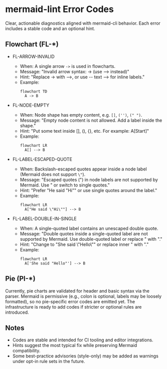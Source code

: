 # mermaid-lint Error Codes

Clear, actionable diagnostics aligned with mermaid-cli behavior. Each error includes a stable code and an optional hint.

## Flowchart (FL-*)

- FL-ARROW-INVALID
  - When: A single arrow `->` is used in flowcharts.
  - Message: "Invalid arrow syntax: -> (use --> instead)"
  - Hint: "Replace -> with -->, or use -- text --> for inline labels."
  - Example:
    ```mermaid
    flowchart TD
      A -> B
    ```

- FL-NODE-EMPTY
  - When: Node shape has empty content, e.g. `[]`, `('')`, `(" ")`.
  - Message: "Empty node content is not allowed. Add a label inside the shape."
  - Hint: "Put some text inside [], (), {}, etc. For example: A[Start]"
  - Example:
    ```mermaid
    flowchart LR
      A[] --> B
    ```

- FL-LABEL-ESCAPED-QUOTE
  - When: Backslash-escaped quotes appear inside a node label (Mermaid does not support `\"`).
  - Message: "Escaped quotes (\") in node labels are not supported by Mermaid. Use &quot; or switch to single quotes."
  - Hint: "Prefer \"He said &quot;Hi&quot;\" or use single quotes around the label."
  - Example:
    ```mermaid
    flowchart LR
      A["He said \"Hi\""] --> B
    ```

- FL-LABEL-DOUBLE-IN-SINGLE
  - When: A single-quoted label contains an unescaped double quote.
  - Message: "Double quotes inside a single-quoted label are not supported by Mermaid. Use double-quoted label or replace \" with &quot;."
  - Hint: "Change to \"She said \\\"Hello\\\"\" or replace inner \" with &quot;."
  - Example:
    ```mermaid
    flowchart LR
      A['She said "Hello"'] --> B
    ```

## Pie (PI-*)

Currently, pie charts are validated for header and basic syntax via the parser. Mermaid is permissive (e.g., colon is optional, labels may be loosely formatted), so no pie-specific error codes are emitted yet. The infrastructure is ready to add codes if stricter or optional rules are introduced.

## Notes

- Codes are stable and intended for CI tooling and editor integrations.
- Hints suggest the most typical fix while preserving Mermaid compatibility.
- Some best-practice advisories (style-only) may be added as warnings under opt-in rule sets in the future.

